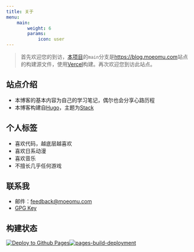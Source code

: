 ```yaml
---
title: 关于
menu:
    main: 
        weight: 6
        params:
            icon: user
---
```


> 首先欢迎您的到访，[本项目](https://github.com/BloveDawn/blog)的`main`分支是<https://blog.moeomu.com>站点的构建源文件，使用[Vercel](http://vercel.com/)构建。再次欢迎您到访此站点。

## 站点介绍

- 本博客的基本内容为自己的学习笔记，偶尔也会分享心路历程
- 本博客构建自[Hugo](https://gohugo.io/)，主题为[Stack](https://github.com/CaiJimmy/hugo-theme-stack)

## 个人标签

- 喜欢代码，越底层越喜欢
- 喜欢日系动漫
- 喜欢音乐
- 不擅长几乎任何游戏

## 联系我

- 邮件：<feedback@moeomu.com>
- [GPG Key](./Misaka_0x9A630CD2_public.asc)

## 构建状态

[![Deploy to Github Pages](https://github.com/BloveDawn/blog/actions/workflows/deploy.yml/badge.svg)](https://github.com/BloveDawn/blog/actions/workflows/deploy.yml)[![pages-build-deployment](https://github.com/BloveDawn/blog/actions/workflows/pages/pages-build-deployment/badge.svg)](https://github.com/BloveDawn/blog/actions/workflows/pages/pages-build-deployment)
